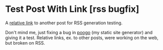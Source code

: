 # Test Post With Link [rss bugfix]
<!-- %TIMESTAMP=1729785229% -->

A [relative link](/posts/my_new_SSG_and_blog.html) to another post for RSS
generation testing.

Don't mind me, just fixing a bug in [poogo](https://github.com/trevarj/poogo)
(my static site generator) and giving it a test. Relative links, ex. to other
posts, were working on the web, but broken on RSS.
